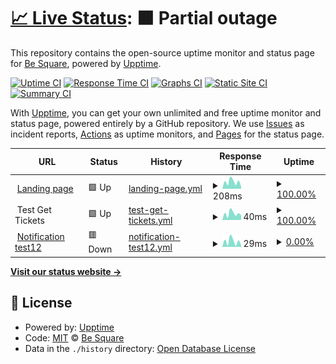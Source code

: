 # [📈 Live Status](https://Be-Square.github.io/upptime): <!--live status--> **🟧 Partial outage**

This repository contains the open-source uptime monitor and status page for [Be Square](https://Be-Square.github.io/upptime), powered by [Upptime](https://github.com/upptime/upptime).

[![Uptime CI](https://github.com/koj-co/upptime/workflows/Uptime%20CI/badge.svg)](https://github.com/koj-co/upptime/actions?query=workflow%3A%22Uptime+CI%22)
[![Response Time CI](https://github.com/koj-co/upptime/workflows/Response%20Time%20CI/badge.svg)](https://github.com/koj-co/upptime/actions?query=workflow%3A%22Response+Time+CI%22)
[![Graphs CI](https://github.com/koj-co/upptime/workflows/Graphs%20CI/badge.svg)](https://github.com/koj-co/upptime/actions?query=workflow%3A%22Graphs+CI%22)
[![Static Site CI](https://github.com/koj-co/upptime/workflows/Static%20Site%20CI/badge.svg)](https://github.com/koj-co/upptime/actions?query=workflow%3A%22Static+Site+CI%22)
[![Summary CI](https://github.com/koj-co/upptime/workflows/Summary%20CI/badge.svg)](https://github.com/koj-co/upptime/actions?query=workflow%3A%22Summary+CI%22)

With [Upptime](https://upptime.js.org), you can get your own unlimited and free uptime monitor and status page, powered entirely by a GitHub repository. We use [Issues](https://github.com/Be-Square/upptime/issues) as incident reports, [Actions](https://github.com/Be-Square/upptime/actions) as uptime monitors, and [Pages](https://Be-Square.github.io/upptime) for the status page.

<!--start: status pages-->
<!-- This summary is generated by Upptime (https://github.com/upptime/upptime) -->
<!-- Do not edit this manually, your changes will be overwritten -->
<!-- prettier-ignore -->
| URL | Status | History | Response Time | Uptime |
| --- | ------ | ------- | ------------- | ------ |
| <img alt="" src="https://favicons.githubusercontent.com/www.besquare.live" height="13"> [Landing page](https://www.besquare.live) | 🟩 Up | [landing-page.yml](https://github.com/Be-Square/upptime/commits/master/history/landing-page.yml) | <details><summary><img alt="Response time graph" src="./graphs/landing-page/response-time-week.png" height="20"> 208ms</summary><br><a href="https://Be-Square.github.io/upptime/history/landing-page"><img alt="Response time 306" src="https://img.shields.io/endpoint?url=https%3A%2F%2Fraw.githubusercontent.com%2FBe-Square%2Fupptime%2Fmaster%2Fapi%2Flanding-page%2Fresponse-time.json"></a><br><a href="https://Be-Square.github.io/upptime/history/landing-page"><img alt="24-hour response time 115" src="https://img.shields.io/endpoint?url=https%3A%2F%2Fraw.githubusercontent.com%2FBe-Square%2Fupptime%2Fmaster%2Fapi%2Flanding-page%2Fresponse-time-day.json"></a><br><a href="https://Be-Square.github.io/upptime/history/landing-page"><img alt="7-day response time 208" src="https://img.shields.io/endpoint?url=https%3A%2F%2Fraw.githubusercontent.com%2FBe-Square%2Fupptime%2Fmaster%2Fapi%2Flanding-page%2Fresponse-time-week.json"></a><br><a href="https://Be-Square.github.io/upptime/history/landing-page"><img alt="30-day response time 270" src="https://img.shields.io/endpoint?url=https%3A%2F%2Fraw.githubusercontent.com%2FBe-Square%2Fupptime%2Fmaster%2Fapi%2Flanding-page%2Fresponse-time-month.json"></a><br><a href="https://Be-Square.github.io/upptime/history/landing-page"><img alt="1-year response time 306" src="https://img.shields.io/endpoint?url=https%3A%2F%2Fraw.githubusercontent.com%2FBe-Square%2Fupptime%2Fmaster%2Fapi%2Flanding-page%2Fresponse-time-year.json"></a></details> | <details><summary><a href="https://Be-Square.github.io/upptime/history/landing-page">100.00%</a></summary><a href="https://Be-Square.github.io/upptime/history/landing-page"><img alt="All-time uptime 100.00%" src="https://img.shields.io/endpoint?url=https%3A%2F%2Fraw.githubusercontent.com%2FBe-Square%2Fupptime%2Fmaster%2Fapi%2Flanding-page%2Fuptime.json"></a><br><a href="https://Be-Square.github.io/upptime/history/landing-page"><img alt="24-hour uptime 100.00%" src="https://img.shields.io/endpoint?url=https%3A%2F%2Fraw.githubusercontent.com%2FBe-Square%2Fupptime%2Fmaster%2Fapi%2Flanding-page%2Fuptime-day.json"></a><br><a href="https://Be-Square.github.io/upptime/history/landing-page"><img alt="7-day uptime 100.00%" src="https://img.shields.io/endpoint?url=https%3A%2F%2Fraw.githubusercontent.com%2FBe-Square%2Fupptime%2Fmaster%2Fapi%2Flanding-page%2Fuptime-week.json"></a><br><a href="https://Be-Square.github.io/upptime/history/landing-page"><img alt="30-day uptime 100.00%" src="https://img.shields.io/endpoint?url=https%3A%2F%2Fraw.githubusercontent.com%2FBe-Square%2Fupptime%2Fmaster%2Fapi%2Flanding-page%2Fuptime-month.json"></a><br><a href="https://Be-Square.github.io/upptime/history/landing-page"><img alt="1-year uptime 100.00%" src="https://img.shields.io/endpoint?url=https%3A%2F%2Fraw.githubusercontent.com%2FBe-Square%2Fupptime%2Fmaster%2Fapi%2Flanding-page%2Fuptime-year.json"></a></details>
| <img alt="" src="https://favicons.githubusercontent.com/null" height="13"> Test Get Tickets | 🟩 Up | [test-get-tickets.yml](https://github.com/Be-Square/upptime/commits/master/history/test-get-tickets.yml) | <details><summary><img alt="Response time graph" src="./graphs/test-get-tickets/response-time-week.png" height="20"> 40ms</summary><br><a href="https://Be-Square.github.io/upptime/history/test-get-tickets"><img alt="Response time 96" src="https://img.shields.io/endpoint?url=https%3A%2F%2Fraw.githubusercontent.com%2FBe-Square%2Fupptime%2Fmaster%2Fapi%2Ftest-get-tickets%2Fresponse-time.json"></a><br><a href="https://Be-Square.github.io/upptime/history/test-get-tickets"><img alt="24-hour response time 17" src="https://img.shields.io/endpoint?url=https%3A%2F%2Fraw.githubusercontent.com%2FBe-Square%2Fupptime%2Fmaster%2Fapi%2Ftest-get-tickets%2Fresponse-time-day.json"></a><br><a href="https://Be-Square.github.io/upptime/history/test-get-tickets"><img alt="7-day response time 40" src="https://img.shields.io/endpoint?url=https%3A%2F%2Fraw.githubusercontent.com%2FBe-Square%2Fupptime%2Fmaster%2Fapi%2Ftest-get-tickets%2Fresponse-time-week.json"></a><br><a href="https://Be-Square.github.io/upptime/history/test-get-tickets"><img alt="30-day response time 93" src="https://img.shields.io/endpoint?url=https%3A%2F%2Fraw.githubusercontent.com%2FBe-Square%2Fupptime%2Fmaster%2Fapi%2Ftest-get-tickets%2Fresponse-time-month.json"></a><br><a href="https://Be-Square.github.io/upptime/history/test-get-tickets"><img alt="1-year response time 96" src="https://img.shields.io/endpoint?url=https%3A%2F%2Fraw.githubusercontent.com%2FBe-Square%2Fupptime%2Fmaster%2Fapi%2Ftest-get-tickets%2Fresponse-time-year.json"></a></details> | <details><summary><a href="https://Be-Square.github.io/upptime/history/test-get-tickets">100.00%</a></summary><a href="https://Be-Square.github.io/upptime/history/test-get-tickets"><img alt="All-time uptime 100.00%" src="https://img.shields.io/endpoint?url=https%3A%2F%2Fraw.githubusercontent.com%2FBe-Square%2Fupptime%2Fmaster%2Fapi%2Ftest-get-tickets%2Fuptime.json"></a><br><a href="https://Be-Square.github.io/upptime/history/test-get-tickets"><img alt="24-hour uptime 100.00%" src="https://img.shields.io/endpoint?url=https%3A%2F%2Fraw.githubusercontent.com%2FBe-Square%2Fupptime%2Fmaster%2Fapi%2Ftest-get-tickets%2Fuptime-day.json"></a><br><a href="https://Be-Square.github.io/upptime/history/test-get-tickets"><img alt="7-day uptime 100.00%" src="https://img.shields.io/endpoint?url=https%3A%2F%2Fraw.githubusercontent.com%2FBe-Square%2Fupptime%2Fmaster%2Fapi%2Ftest-get-tickets%2Fuptime-week.json"></a><br><a href="https://Be-Square.github.io/upptime/history/test-get-tickets"><img alt="30-day uptime 100.00%" src="https://img.shields.io/endpoint?url=https%3A%2F%2Fraw.githubusercontent.com%2FBe-Square%2Fupptime%2Fmaster%2Fapi%2Ftest-get-tickets%2Fuptime-month.json"></a><br><a href="https://Be-Square.github.io/upptime/history/test-get-tickets"><img alt="1-year uptime 100.00%" src="https://img.shields.io/endpoint?url=https%3A%2F%2Fraw.githubusercontent.com%2FBe-Square%2Fupptime%2Fmaster%2Fapi%2Ftest-get-tickets%2Fuptime-year.json"></a></details>
| <img alt="" src="https://favicons.githubusercontent.com/www.besquare.live" height="13"> [Notification test12](https://www.besquare.live/test12) | 🟥 Down | [notification-test12.yml](https://github.com/Be-Square/upptime/commits/master/history/notification-test12.yml) | <details><summary><img alt="Response time graph" src="./graphs/notification-test12/response-time-week.png" height="20"> 29ms</summary><br><a href="https://Be-Square.github.io/upptime/history/notification-test12"><img alt="Response time 33" src="https://img.shields.io/endpoint?url=https%3A%2F%2Fraw.githubusercontent.com%2FBe-Square%2Fupptime%2Fmaster%2Fapi%2Fnotification-test12%2Fresponse-time.json"></a><br><a href="https://Be-Square.github.io/upptime/history/notification-test12"><img alt="24-hour response time 14" src="https://img.shields.io/endpoint?url=https%3A%2F%2Fraw.githubusercontent.com%2FBe-Square%2Fupptime%2Fmaster%2Fapi%2Fnotification-test12%2Fresponse-time-day.json"></a><br><a href="https://Be-Square.github.io/upptime/history/notification-test12"><img alt="7-day response time 29" src="https://img.shields.io/endpoint?url=https%3A%2F%2Fraw.githubusercontent.com%2FBe-Square%2Fupptime%2Fmaster%2Fapi%2Fnotification-test12%2Fresponse-time-week.json"></a><br><a href="https://Be-Square.github.io/upptime/history/notification-test12"><img alt="30-day response time 33" src="https://img.shields.io/endpoint?url=https%3A%2F%2Fraw.githubusercontent.com%2FBe-Square%2Fupptime%2Fmaster%2Fapi%2Fnotification-test12%2Fresponse-time-month.json"></a><br><a href="https://Be-Square.github.io/upptime/history/notification-test12"><img alt="1-year response time 33" src="https://img.shields.io/endpoint?url=https%3A%2F%2Fraw.githubusercontent.com%2FBe-Square%2Fupptime%2Fmaster%2Fapi%2Fnotification-test12%2Fresponse-time-year.json"></a></details> | <details><summary><a href="https://Be-Square.github.io/upptime/history/notification-test12">0.00%</a></summary><a href="https://Be-Square.github.io/upptime/history/notification-test12"><img alt="All-time uptime 0.00%" src="https://img.shields.io/endpoint?url=https%3A%2F%2Fraw.githubusercontent.com%2FBe-Square%2Fupptime%2Fmaster%2Fapi%2Fnotification-test12%2Fuptime.json"></a><br><a href="https://Be-Square.github.io/upptime/history/notification-test12"><img alt="24-hour uptime 0.00%" src="https://img.shields.io/endpoint?url=https%3A%2F%2Fraw.githubusercontent.com%2FBe-Square%2Fupptime%2Fmaster%2Fapi%2Fnotification-test12%2Fuptime-day.json"></a><br><a href="https://Be-Square.github.io/upptime/history/notification-test12"><img alt="7-day uptime 0.00%" src="https://img.shields.io/endpoint?url=https%3A%2F%2Fraw.githubusercontent.com%2FBe-Square%2Fupptime%2Fmaster%2Fapi%2Fnotification-test12%2Fuptime-week.json"></a><br><a href="https://Be-Square.github.io/upptime/history/notification-test12"><img alt="30-day uptime 0.00%" src="https://img.shields.io/endpoint?url=https%3A%2F%2Fraw.githubusercontent.com%2FBe-Square%2Fupptime%2Fmaster%2Fapi%2Fnotification-test12%2Fuptime-month.json"></a><br><a href="https://Be-Square.github.io/upptime/history/notification-test12"><img alt="1-year uptime 0.00%" src="https://img.shields.io/endpoint?url=https%3A%2F%2Fraw.githubusercontent.com%2FBe-Square%2Fupptime%2Fmaster%2Fapi%2Fnotification-test12%2Fuptime-year.json"></a></details>

<!--end: status pages-->

[**Visit our status website →**](https://Be-Square.github.io/upptime)

## 📄 License

- Powered by: [Upptime](https://github.com/upptime/upptime)
- Code: [MIT](./LICENSE) © [Be Square](https://Be-Square.github.io/upptime)
- Data in the `./history` directory: [Open Database License](https://opendatacommons.org/licenses/odbl/1-0/)
